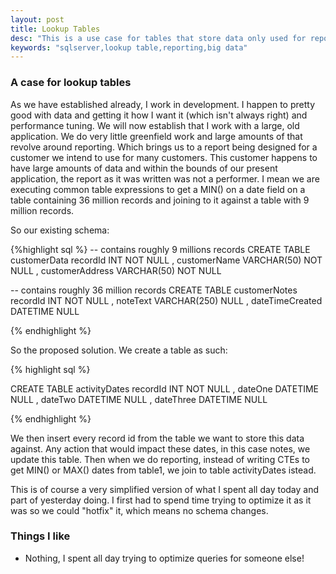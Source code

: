 ```yaml
---
layout: post
title: Lookup Tables
desc: "This is a use case for tables that store data only used for reporting purposes."
keywords: "sqlserver,lookup table,reporting,big data"
---
```

### A case for lookup tables

As we have established already, I work in development.  I happen to pretty good with data and getting it how I want it (which isn't always right) and performance tuning.  We will now establish that I work with a large, old application.  We do very little greenfield work and large amounts of that revolve around reporting.  Which brings us to a report being designed for a customer we intend to use for many customers.  This customer happens to have large amounts of data and within the bounds of our present application, the report as it was written was not a performer.  I mean we are executing common table expressions to get a MIN() on a date field on a table containing 36 million records and joining to it against a table with 9 million records.

So our existing schema:

{%highlight sql %}
-- contains roughly 9 millions records
CREATE TABLE customerData
	recordId INT NOT NULL
	, customerName VARCHAR(50) NOT NULL
	, customerAddress VARCHAR(50) NOT NULL

-- contains roughly 36 million records
CREATE TABLE customerNotes
	recordId INT NOT NULL
	, noteText VARCHAR(250) NULL
	, dateTimeCreated DATETIME NULL

{% endhighlight %}

So the proposed solution.  We create a table as such:

{% highlight sql %} 

CREATE TABLE activityDates
	recordId INT NOT NULL
	, dateOne DATETIME NULL
	, dateTwo DATETIME NULL
	, dateThree DATETIME NULL

{% endhighlight %}

We then insert every record id from the table we want to store this data against.  Any action that would impact these dates, in this case notes, we update this table.  Then when we do reporting, instead of writing CTEs to get MIN() or MAX() dates from table1, we join to table activityDates istead.

This is of course a very simplified version of what I spent all day today and part of yesterday doing.  I first had to spend time trying to optimize it as it was so we could "hotfix" it, which means no schema changes.

### Things I like

+ Nothing, I spent all day trying to optimize queries for someone else!
